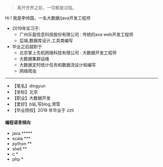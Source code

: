 > 离开世界之前，一切都是过程。

Hi ! 我是李帅国，一名大数据/java开发工程师
* 2019年实习于:
    * 广州乐盈信息科技股份有限公司 : 传统的ava web开发工程师
    * 后端,数据库设计,工具类编写
* 毕业之后就职于
    * 北京掌上先机网络科技有限公司 : 大数据开发工程师
    * 大数据集群运维
    * 大数据定时统计任务和数据流设计和编写
    * 网络爬虫
----------------------------------------------------------------

* 【笔名】dingyun
* 【坐标】北京
* 【职业】大数据开发
* 【爱好】b站,写blog,滑雪
* 【毕业院校】2019 年毕业于 zzti
#### 编程语言倾向
* java *****
* scala ***
* python **
* shell **
* c *
* php *
